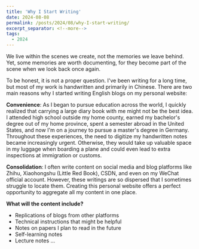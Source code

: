 ```yaml
---
title: 'Why I Start Writing'
date: 2024-08-08
permalink: /posts/2024/08/why-I-start-writing/
excerpt_separator: <!--more-->
tags:
  - 2024
---
```


We live within the scenes we create, not the memories we leave behind. Yet, some memories are worth documenting, for they become part of the scene when we look back once again. <!--more-->

To be honest, it is not a proper question. I've been writing for a long time, but most of my work is handwritten and primarily in Chinese. There are two main reasons why I started writing English blogs on my personal website:

**Convenience**: As I began to pursue education across the world, I quickly realized that carrying a large diary book with me might not be the best idea. I attended high school outside my home county, earned my bachelor's degree out of my home province, spent a semester abroad in the United States, and now I'm on a journey to pursue a master's degree in Germany. Throughout these experiences, the need to digitize my handwritten notes became increasingly urgent. Otherwise, they would take up valuable space in my luggage when boarding a plane and could even lead to extra inspections at immigration or customs.


**Consolidation**: I often write content on social media and blog platforms like Zhihu, Xiaohongshu (Little Red Book), CSDN, and even on my WeChat official account. However, these writings are so dispersed that I sometimes struggle to locate them. Creating this personal website offers a perfect opportunity to aggregate all my content in one place.

**What will the content include?**
* Replications of blogs from other platforms
* Technical instructions that might be helpful
* Notes on papers I plan to read in the future
* Self-learning notes
* Lecture notes
...
